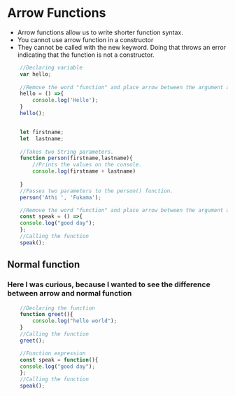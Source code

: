 # Arrow Functions

* Arrow functions allow us to write shorter function syntax.
* You cannot use arrow function in a constructor
* They cannot be called with the new keyword. Doing that throws an error indicating that the function is not a constructor.


```javascript
    //Declaring variable
    var hello;             
    
    //Remove the word "function" and place arrow between the argument and opening body bracket.
    hello = () =>{
        console.log('Hello');
    }
    hello();
```
```javascript

    let firstname;
    let  lastname;
    
    //Takes two String parameters.
    function person(firstname,lastname){
        //Prints the values on the console.
        console.log(firstname + lastname)  
    
    }
    //Passes two parameters to the person() function.
    person('Athi ', 'Fukama');             
```

```javascript
    //Remove the word "function" and place arrow between the argument and opening body bracket
    const speak = () =>{
    console.log("good day");
    };
    //Calling the function
    speak();                   
```

## Normal function
### Here I was curious, because I wanted to see the difference between arrow and normal function
```javascript
    //Declaring the function
    function greet(){
        console.log("hello world");
    }
    //Calling the function
    greet();                          

```

```javascript
    //Function expression
    const speak = function(){
    console.log("good day");
    };
    //Calling the function
    speak();                   
```